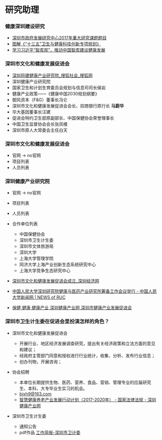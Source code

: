# 研究助理

### 健康深圳建设研究
- [深圳市政府发展研究中心2017年重大研究课题题目](http://www.drc.sz.gov.cn/ktcg/yjdt/201705/t20170503_6253213.htm)
- [图解《“十三五”卫生与健康科技创新专项规划》](http://www.drc.sz.gov.cn/ztxx/sswgh/201706/t20170614_7095081.htm)
- [学习习近平“智库观”，推动中国智库建设健康发展](http://www.drc.sz.gov.cn/zkhz/201705/t20170523_6734494.htm)

### 深圳市文化和健康发展促进会

- [深圳将建健康产业研究院_搜狐社会_搜狐网](http://www.sohu.com/a/www.sohu.com/a/127532429_114731)
- 深圳健康产业研究院
- 国家卫生和计划生育委员会规划与信息司司长侯岩
- 健康产业政策——《健康中国2030规划纲要》
- 御风资本（F&G）董事长冯仑
- 深圳市文化和健康发展促进会会长、招商银行原行长 **马蔚华** 
- 华大基因董事长汪建
- 促进会特约卫生部原副部长、中国保健协会荣誉理事长
- 中国卫生监督协会会长张凤楼
- 深圳市原人大常委会主任白天


### 深圳市文化和健康发展促进会

- 官网 -> no官网
- 项目列表
- 人员列表

### 深圳健康产业研究院

- 官网 -> no官网
- 项目列表
- 人员列表
- 合作单位列表
    * 中国保健协会
    * 深圳市卫生计生委
    * 深圳市文体旅游局
    * 深圳大学
    * 上海大学管理学院
    * 同济大学上海产业创新生态系统研究中心
    * 上海大学竞争生态研究中心

- [深圳市文化和健康发展促进会成立_深圳经济网](http://www.ceesz.cn/SzNews/SzCulture/SzNews_20170301112026_215124.html)
- [中国人民大学深圳研究院健康与医药产业研究所筹备工作会议举行 - 中国人民大学新闻网 | NEWS of RUC](https://news.ruc.edu.cn/archives/158825)
- [保健,健康,健康产业,深圳健康产业网,深圳市健康产业发展促进会](http://www.szbj.org/index.aspx)

### 深圳市卫生计生委在促进会里扮演怎样的角色？

- 深圳市文化和健康发展促进会
    + 开展行业、地区经济发展调查研究，提出有关经济政策和立法方面的意见和建议；
    + 经政府主管部门同意和授权进行行业统计，收集、分析、发布行业信息；
    + 创办刊物，开展咨询；

- 协会招聘
    + 本单位长期提供生物、医药、营养、食品、营销、管理专业的应届研究生、本科、大专毕业生实习的机会。
    + bjxh9@163.com
    + [智慧健康养老产业发展行动计划（2017-2020年） - 国家法律法规 - 深圳健康产业网](http://www.szbj.org/content/show/1471.aspx)

- 深圳市卫生计生委
    + 通知公告
    + pdf作品 [工作简报-深圳市卫计委](http://www.szhfpc.gov.cn/jksz/gzjb/)  